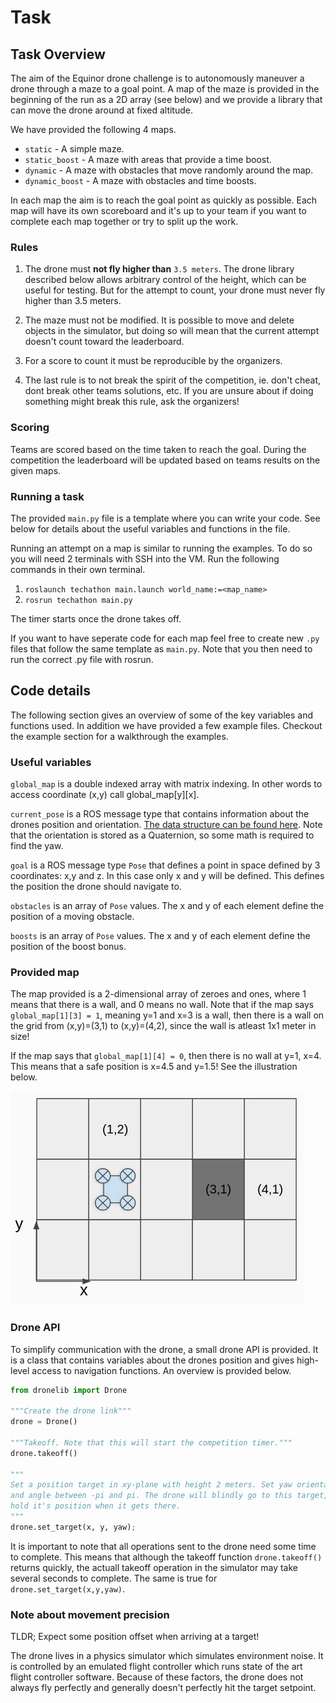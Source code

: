 # Task

## Task Overview

The aim of the Equinor drone challenge is to autonomously maneuver a drone through a maze to a goal point. A map of the maze is provided in the beginning of the run as a 2D array (see below) and we provide a library that can move the drone around at fixed altitude.

We have provided the following 4 maps.

* `static` - A simple maze.
* `static_boost` - A maze with areas that provide a time boost.
* `dynamic` - A maze with obstacles that move randomly around the map.
* `dynamic_boost` - A maze with obstacles and time boosts.

In each map the aim is to reach the goal point as quickly as possible. Each map will have its own scoreboard and it's up to your team if you want to complete each map together or try to split up the work. 

### Rules

1. The drone must __not fly higher than__ `3.5 meters`. The drone library described below allows arbitrary control of the height, which can be useful for testing. But for the attempt to count, your drone must never fly higher than 3.5 meters. 

2. The maze must not be modified. It is possible to move and delete objects in the simulator, but doing so will mean that the current attempt doesn't count toward the leaderboard. 

3. For a score to count it must be reproducible by the organizers. 

4. The last rule is to not break the spirit of the competition, ie. don't cheat, dont break other teams solutions, etc. If you are unsure about if doing something might break this rule, ask the organizers!

### Scoring

Teams are scored based on the time taken to reach the goal. During the competition the leaderboard will be updated based on teams results on the given maps.

### Running a task

The provided `main.py` file is a template where you can write your code. See below for details about the useful variables and functions in the file. 

Running an attempt on a map is similar to running the examples. To do so you will need 2 terminals with SSH into the VM. Run the following commands in their own terminal.

1. `roslaunch techathon main.launch world_name:=<map_name>`
2. `rosrun techathon main.py`

The timer starts once the drone takes off.

If you want to have seperate code for each map feel free to create new `.py` files that follow the same template as `main.py`. Note that you then need to run the correct .py file with rosrun.

## Code details

The following section gives an overview of some of the key variables and functions used. In addition we have provided a few example files. Checkout the example section for a walkthrough the examples.

### Useful variables

`global_map` is a double indexed array with matrix indexing. In other words to access coordinate (x,y) call global_map[y][x].

`current_pose` is a ROS message type that contains information about the drones position and orientation. [The data structure can be found here](http://docs.ros.org/lunar/api/geometry_msgs/html/msg/PoseStamped.html). Note that the orientation is stored as a Quaternion, so some math is required to find the yaw.

`goal` is a ROS message type `Pose` that defines a point in space defined by 3 coordinates: x,y and z. In this case only x and y will be defined. This defines the position the drone should navigate to.

`obstacles` is an array of `Pose` values. The x and y of each element define the position of a moving obstacle.

`boosts` is an array of `Pose` values. The x and y of each element define the position of the boost bonus.

### Provided map
The map provided is a 2-dimensional array of zeroes and ones, where 1 means that there is a wall, and 0 means no wall. 
Note that if the map says `global_map[1][3] = 1`, meaning y=1 and x=3 is a wall, then there is a wall on the grid from (x,y)=(3,1) to (x,y)=(4,2), since the wall is atleast 1x1 meter in size!

If the map says that `global_map[1][4] = 0`, then there is no wall at y=1, x=4. This means that a safe position is x=4.5 and y=1.5! See the illustration below.

![illustration](resources/map_info.png)

### Drone API

To simplify communication with the drone, a small drone API is provided. It is a class that contains variables about the drones position and gives high-level access to navigation functions. An overview is provided below.

```python
from dronelib import Drone

"""Create the drone link"""
drone = Drone()

"""Takeoff. Note that this will start the competition timer."""
drone.takeoff() 

"""
Set a position target in xy-plane with height 2 meters. Set yaw orientation to 
and angle between -pi and pi. The drone will blindly go to this target, and
hold it's position when it gets there.
"""
drone.set_target(x, y, yaw);
```

It is important to note that all operations sent to the drone need some time to complete. This means that although the takeoff function `drone.takeoff()` returns quickly, the actuall takeoff operation in the simulator may take several seconds to complete. The same is true for `drone.set_target(x,y,yaw)`. 


### Note about movement precision
TLDR; Expect some position offset when arriving at a target! 

The drone lives in a physics simulator which simulates environment noise. It is controlled by an emulated flight controller which runs state of the art flight controller software. Because of these factors, the drone does not always fly perfectly and generally doesn't perfectly hit the target setpoint. 
